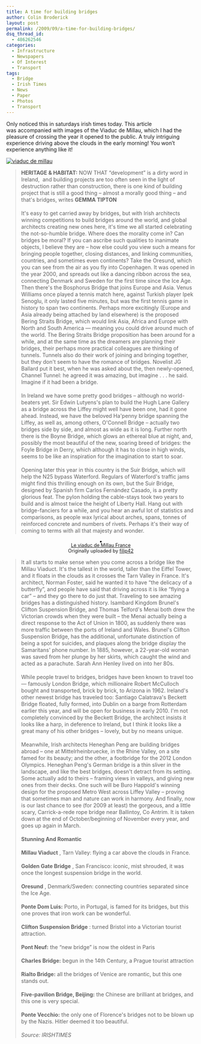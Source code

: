 ```yaml
---
title: A time for building bridges
author: Colin Broderick
layout: post
permalink: /2009/09/a-time-for-building-bridges/
dsq_thread_id:
  - 486262546
categories:
  - Infrastructure
  - Newspapers
  - Of Interest
  - Transport
tags:
  - Bridge
  - Irish Times
  - News
  - Paper
  - Photos
  - Transport
---
```

Only noticed this in saturdays irish times today. This article was accompanied with images of the Viaduc de Millau, which I had the pleasure of crossing the year it opened to the public. A truly intriguing  experience driving above the clouds in the early morning! You won&#8217;t experience anything like it!

<a href="{{site.baseurl}}/wp-content/gallery/post/viaduc_millau.jpg" title="" class="shutterset_singlepic5" > <img class="ngg-singlepic ngg-center" src="{{site.baseurl}}/wp-content/gallery/cache/5__420x340_viaduc_millau.jpg" alt="viaduc de millau" title="viaduc de millau" /> </a> 
> <p style="line-height: 18px; margin-top: 0px; margin-right: 0px; margin-bottom: 18px; margin-left: 0px;">
>   <strong>HERITAGE &amp; HABITAT:</strong> NOW THAT “development” is a dirty word in Ireland,  and building projects are too often seen in the light of destruction rather than construction, there is one kind of building project that is still a good thing – almost a morally good thing – and that's bridges, writes <strong>GEMMA TIPTON</strong>
> </p>
> 
> <p style="line-height: 18px; margin-top: 0px; margin-right: 0px; margin-bottom: 18px; margin-left: 0px;">
>   It's easy to get carried away by bridges, but with Irish architects winning competitions to build bridges around the world, and global architects creating new ones here, it's time we all started celebrating the not-so-humble bridge. Where does the morality come in? Can bridges be moral? If you can ascribe such qualities to inanimate objects, I believe they are – how else could you view such a means for bringing people together, closing distances, and linking communities, countries, and sometimes even continents? Take the Oresund, which you can see from the air as you fly into Copenhagen. It was opened in the year 2000, and spreads out like a dancing ribbon across the sea, connecting Denmark and Sweden for the first time since the Ice Age. Then there's the Bosphorus Bridge that joins Europe and Asia. Venus Williams once played a tennis match here, against Turkish player Ipek Senoglu, it only lasted five minutes, but was the first tennis game in history to span two continents. Perhaps more excitingly (Europe and Asia already being attached by land elsewhere) is the proposed Bering Straits Bridge, which would link Asia, Africa and Europe with North and South America — meaning you could drive around much of the world. The Bering Straits Bridge proposition has been around for a while, and at the same time as the dreamers are planning their bridges, their perhaps more practical colleagues are thinking of tunnels. Tunnels also do their work of joining and bringing together, but they don't seem to have the romance of bridges. Novelist JG Ballard put it best, when he was asked about the, then newly-opened, Channel Tunnel: he agreed it was amazing, but imagine . . . he said. Imagine if it had been a bridge.
> </p>
> 
> <p style="line-height: 18px; margin-top: 0px; margin-right: 0px; margin-bottom: 18px; margin-left: 0px;">
>   In Ireland we have some pretty good bridges – although no world-beaters yet. Sir Edwin Lutyens's plan to build the Hugh Lane Gallery as a bridge across the Liffey might well have been one, had it gone ahead. Instead, we have the beloved Ha'penny bridge spanning the Liffey, as well as, among others, O'Connell Bridge – actually two bridges side by side, and almost as wide as it is long. Further north there is the Boyne Bridge, which glows an ethereal blue at night, and, possibly the most beautiful of the new, soaring breed of bridges: the Foyle Bridge in Derry, which although it has to close in high winds, seems to be like an inspiration for the imagination to start to soar.
> </p>
> 
> <p style="line-height: 18px; margin-top: 0px; margin-right: 0px; margin-bottom: 18px; margin-left: 0px;">
>   Opening later this year in this country is the Suir Bridge, which will help the N25 bypass Waterford. Regulars of Waterford's traffic jams might find this thrilling enough on its own, but the Suir Bridge, designed by Spanish firm Carlos Fernández Casado, is a pretty glorious feat. The pylon holding the cable-stays took two years to build and is almost twice the height of Liberty Hall. Hang out with bridge-fanciers for a while, and you hear an awful lot of statistics and comparisons, as people wax lyrical about arches, spans, tonnes of reinforced concrete and numbers of rivets. Perhaps it's their way of coming to terms with all that majesty and wonder.
> </p>

<p style="text-align: center;">
  <a title="photo sharing" href="http://www.flickr.com/photos/filip42/34889061/"><img class="aligncenter" style="border: solid 2px #000000;" src="http://farm1.static.flickr.com/23/34889061_599a17a27c_m.jpg" alt="" /></a><br /> <span style="font-size: 0.9em; margin-top: 0px;"> <a href="http://www.flickr.com/photos/filip42/34889061/">Le viaduc de Millau France</a><br /> Originally uploaded by <a href="http://www.flickr.com/people/filip42/">filip42</a> </span>
</p>

> <p style="line-height: 18px; margin-top: 0px; margin-right: 0px; margin-bottom: 18px; margin-left: 0px;">
>   It all starts to make sense when you come across a bridge like the Millau Viaduct. It's the tallest in the world, taller than the Eiffel Tower, and it floats in the clouds as it crosses the Tarn Valley in France. It's architect, Norman Foster, said he wanted it to have “the delicacy of a butterfly”, and people have said that driving across it is like “flying a car” – and they go there to do just that. Traveling to see amazing bridges has a distinguished history. Isambard Kingdom Brunel's Clifton Suspension Bridge, and Thomas Telford's Menai both drew the Victorian crowds when they were built – the Menai actually being a direct response to the Act of Union in 1800, as suddenly there was more traffic between the ports of Ireland and Wales. Brunel's Clifton Suspension Bridge, has the additional, unfortunate distinction of being a spot for suicides, and plaques along the bridge display the Samaritans' phone number. In 1885, however, a 22-year-old woman was saved from her plunge by her skirts, which caught the wind and acted as a parachute. Sarah Ann Henley lived on into her 80s.
> </p>
> 
> <p style="line-height: 18px; margin-top: 0px; margin-right: 0px; margin-bottom: 18px; margin-left: 0px;">
>   While people travel to bridges, bridges have been known to travel too — famously London Bridge, which millionaire Robert McCulloch bought and transported, brick by brick, to Arizona in 1962. Ireland's other newest bridge has traveled too: Santiago Calatrava's Beckett Bridge floated, fully formed, into Dublin on a barge from Rotterdam earlier this year, and will be open for business in early 2010. I'm not completely convinced by the Beckett Bridge, the architect insists it looks like a harp, in deference to Ireland, but I think it looks like a great many of his other bridges – lovely, but by no means unique.
> </p>
> 
> <p style="line-height: 18px; margin-top: 0px; margin-right: 0px; margin-bottom: 18px; margin-left: 0px;">
>   Meanwhile, Irish architects Heneghan Peng are building bridges abroad – one at Mittelrheinbruecke, in the Rhine Valley, on a site famed for its beauty; and the other, a footbridge for the 2012 London Olympics. Heneghan Peng's German bridge is a thin sliver in the landscape, and like the best bridges, doesn't detract from its setting. Some actually add to theirs – framing views in valleys, and giving new ones from their decks. One such will be Buro Happold's winning design for the proposed Metro West across Liffey Valley – proving that sometimes man and nature can work in harmony. And finally, now is our last chance to see (for 2009 at least) the gorgeous, and a little scary, Carrick-a-rede rope bridge near Ballintoy, Co Antrim. It is taken down at the end of October/beginning of November every year, and goes up again in March.
> </p>
> 
> <p style="line-height: 18px; margin-top: 0px; margin-right: 0px; margin-bottom: 18px; margin-left: 0px;">
>   <strong>Stunning And Romantic</strong>
> </p>
> 
> <p style="line-height: 18px; margin-top: 0px; margin-right: 0px; margin-bottom: 18px; margin-left: 0px;">
>   <strong>Millau Viaduct</strong> , Tarn Valley: flying a car above the clouds in France.
> </p>
> 
> <p style="line-height: 18px; margin-top: 0px; margin-right: 0px; margin-bottom: 18px; margin-left: 0px;">
>   <strong>Golden Gate Bridge</strong> , San Francisco: iconic, mist shrouded, it was once the longest suspension bridge in the world.
> </p>
> 
> <p style="line-height: 18px; margin-top: 0px; margin-right: 0px; margin-bottom: 18px; margin-left: 0px;">
>   <strong>Oresund</strong> , Denmark/Sweden: connecting countries separated since the Ice Age.
> </p>
> 
> <p style="line-height: 18px; margin-top: 0px; margin-right: 0px; margin-bottom: 18px; margin-left: 0px;">
>   <strong>Ponte Dom Luis:</strong> Porto, in Portugal, is famed for its bridges, but this one proves that iron work can be wonderful.
> </p>
> 
> <p style="line-height: 18px; margin-top: 0px; margin-right: 0px; margin-bottom: 18px; margin-left: 0px;">
>   <strong>Clifton Suspension Bridge</strong> : turned Bristol into a Victorian tourist attraction.
> </p>
> 
> <p style="line-height: 18px; margin-top: 0px; margin-right: 0px; margin-bottom: 18px; margin-left: 0px;">
>   <strong>Pont Neuf:</strong> the “new bridge” is now the oldest in Paris
> </p>
> 
> <p style="line-height: 18px; margin-top: 0px; margin-right: 0px; margin-bottom: 18px; margin-left: 0px;">
>   <strong>Charles Bridge:</strong> begun in the 14th Century, a Prague tourist attraction
> </p>
> 
> <p style="line-height: 18px; margin-top: 0px; margin-right: 0px; margin-bottom: 18px; margin-left: 0px;">
>   <strong>Rialto Bridge:</strong> all the bridges of Venice are romantic, but this one stands out.
> </p>
> 
> <p style="line-height: 18px; margin-top: 0px; margin-right: 0px; margin-bottom: 18px; margin-left: 0px;">
>   <strong>Five-pavilion Bridge, Beijing:</strong> the Chinese are brilliant at bridges, and this one is very special.
> </p>
> 
> <p style="line-height: 18px; margin-top: 0px; margin-right: 0px; margin-bottom: 18px; margin-left: 0px;">
>   <strong>Ponte Vecchio:</strong> the only one of Florence's bridges not to be blown up by the Nazis. Hitler deemed it too beautiful.
> </p>
> 
> *Source: IRISHTIMES*

